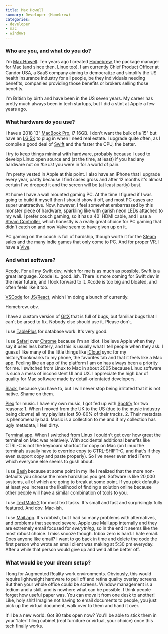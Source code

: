 ```yaml
---
title: Max Howell
summary: Developer (Homebrew) 
categories:
- developer 
- mac
- windows
---
```


### Who are you, and what do you do?

I'm [Max Howell](https://mxcl.dev/ "Max's website."). Ten years ago I created [Homebrew][], the package manager for Mac (and since then, Linux too). I am currently Chief Product Officer at Candor USA, a SaaS company aiming to democratize and simplify the US health insurance industry for all people, be they individuals needing benefits, companies providing those benefits or brokers selling those benefits.

I'm British by birth and have been in the US seven years. My career has pretty much always been in tech startups, but I did a stint at Apple a few years ago.

### What hardware do you use?

I have a 2018 13" [MacBook Pro][macbook-pro], i7 16GB. I don't want the bulk of a 15" but have an [LG 5K][ultrafine-5k] to plug in when I need real estate. I upgrade quite often, as I compile a good deal of [Swift][] and the faster the CPU, the better.

I try to keep things minimal with hardware, probably because I used to develop Linux open source and (at the time, at least) if you had any hardware not on *the list* you were in for a world of pain.

I'm pretty vested in Apple at this point. I also have an iPhone that I upgrade every year, partly because I find cases gross and after 12 months it's almost certain I've dropped it and the screen will be (at least partly) bust.

At home I have a wall mounted gaming PC. At the time I figured if I was going to build it myself then I should show it off, and most PC cases are super unattractive. Now, however, I feel somewhat embarrassed by this monster piece of hardware, sparkling like with garish neon LEDs attached to my wall. I prefer couch gaming, so it has a 40' HDMI cable, and I use a [Steam Controller][steam-controller], which honestly is a really great choice for PC gaming that didn't catch on and now Valve seem to have given up on it.

PC gaming on the couch is full of hardship, though worth it for the [Steam][] sales and the many indie games that only come to PC. And for proper VR. I have a [Vive][].

### And what software?

[Xcode][]. For all my Swift dev, which for me is as much as possible. Swift is a great language. Xcode is.. good..ish. There is more coming for Swift dev in the near future, and I look forward to it. Xcode is too big and bloated, and often feels like it too.

[VSCode][visual-studio-code] for [JS][javascript]/[React][], which I'm doing a bunch of currently.

Homebrew. obv.

I have a custom version of [GitX][] that is full of bugs, but familiar bugs that I can't be arsed to fix. Nobody else should use it. Please don't.

I use [TablePlus][] for database work. It's very good.

I use [Safari][] over [Chrome][] because I'm an idiot. I believe Apple when they say it uses less battery, and this is usually what I tell people when they ask. I guess I like many of the little things like [iCloud][] sync for my history/bookmarks to my phone, the favorites tab and that it feels like a Mac app. Feeling like an app of the platform I am on has always been a priority for me. I switched from Linux to Mac in about 2005 because Linux software is such a mess of inconsistent UI and UX. I appreciate the high bar of quality for Mac software made by detail-orientated developers.

[Slack][], because you have to, but I will never stop being irritated that it is not native. Shame on them.

[Plex][] for music. I have my own music, I got fed up with [Spotify][] for two reasons: 1. When I moved from the UK to the US (due to the music industry being clowns) all my playlists lost 50-80% of their tracks. 2. Their metadata is phenomenally bad. Music is a collection to me and if my collection has ugly metadata, I feel dirty.

[Terminal.app][terminal]. When I switched from Linux I couldn't get over how great the terminal on Mac was relatively. With accidental additional benefits like CTRL-C is not the keyboard shortcut for copy on Mac (on Linux the terminals usually have to override copy to CTRL-SHIFT-C, and that's if they even support copy and paste properly). So I've never even tried iTerm which everyone else seems to gush about.

I use [Bash][] because at some point in my life I realized that the more non-defaults you choose the more hardships you get. Software is like 20,000 systems, all of which are going to break at some point. If you pick defaults at least you increase the likelihood of finding a solution online because other people will have a similar combination of tools to you.

I use [TextMate 2][textmate] for most text tasks. It's small and fast and surprisingly fully featured. And obv. Mac-ish.

I use [Mail.app][mail]. It's rubbish, but I had so many problems with alternatives, and problems that seemed severe. Apple use Mail.app internally and they are extremely email focused for *everything*, so in the end it seems like the most robust choice. I miss snooze though. Inbox zero is hard. I hate email. Does anyone like email? I want to go back in time and delete the code the first person who wrote an email client was making at 5:30 pm everyday. After a while that person would give up and we'd all be better off.

### What would be your dream setup?

I long for Augmented Reality work environments. Obviously, this would require lightweight hardware to pull off and retina quality overlay screens. But then your whole office could be screens. Window management is a tedium and a skill, and is nowhere what can be possible. I think people forget how useful paper was. You can *move* it from one desk to another! Like, holy shit! Imagine not having to email documents to people, you just pick up the virtual document, walk over to them and hand it over.

It'll be a new world. Got 80 tabs open now? You'll be able to stick them in your 'later' filing cabinet (real furniture or virtual, your choice) once this tech finally works.

[bash]: http://www.gnu.org/software/bash/ "A terminal shell."
[chrome]: https://www.google.com/intl/en/chrome/browser/ "A WebKit-based browser, where each tab runs in its own thread."
[gitx]: http://gitx.frim.nl/ "A git GUI for Mac OS X."
[homebrew]: http://brew.sh "Command-line package manager for Mac OS X."
[icloud]: https://www.apple.com/icloud/ "A cloud service."
[javascript]: https://en.wikipedia.org/wiki/JavaScript "An interpreted scripting language."
[macbook-pro]: https://www.apple.com/macbook-pro/ "A laptop."
[mail]: https://en.wikipedia.org/wiki/Mail_(application) "The default Mac OS X mail client."
[plex]: https://plex.tv/ "Media center software."
[react]: https://facebook.github.io/react/ "A JavaScript UI framework."
[safari]: https://www.apple.com/safari/ "A fast web browser."
[slack]: https://slack.com/ "A collaboration service."
[spotify]: https://www.spotify.com/us/ "A music streaming service."
[steam-controller]: https://en.wikipedia.org/wiki/Steam_Controller "A gaming controller for Steam."
[steam]: https://store.steampowered.com/ "A digital game distribution service."
[swift]: https://www.lamyusa.com/us_en/rollerball-pen-lamy-swift.html "A rollerball pen."
[tableplus]: https://tableplus.io/ "GUI software for working with databases."
[terminal]: https://en.wikipedia.org/wiki/Terminal_(OS_X) "A console application included with Mac OS X."
[textmate]: https://macromates.com/ "A text editor for the Mac."
[ultrafine-5k]: https://www.apple.com/shop/product/HKN62LL/A/lg-ultrafine-5k-display "A 27 inch monitor."
[visual-studio-code]: https://code.visualstudio.com/ "A development IDE."
[vive]: http://www.htcvr.com/ "A SteamVR headset."
[xcode]: https://en.wikipedia.org/wiki/Xcode "An IDE for Mac developers."
